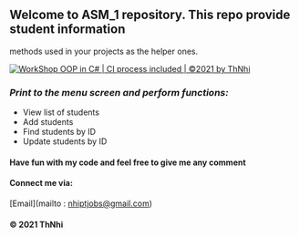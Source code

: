 ## Welcome to ASM_1 repository. This repo provide student information 
methods used in your projects as the helper ones.

[![WorkShop OOP in C# | CI process included | ©2021 by ThNhi](https://github.com/ThNhi/math-uti/actions/workflows/mathutil-ci-action.yml/badge.svg)](https://github.com/ThNhi/math-uti/actions/workflows/mathutil-ci-action.yml)

### _Print to the menu screen and perform functions:_
* View list of students 
* Add students
* Find students by ID
* Update students by ID

#### Have fun with my code and feel free to give me any comment

#### Connect me via: 
[Email](mailto : nhiptjobs@gmail.com)  


#### © 2021 ThNhi
